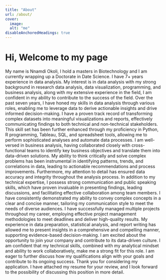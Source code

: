 ```yaml
---
title: "About"
url: /about/
cover:
  image: 
  alt: "me"
disableAnchoredHeadings: true
---
```


# Hi, Welcome to my page

My name is Nnamdi Okoli, I hold a masters in Biotechnology and I am currently wrapping up a Doctorate in Date Science. I have 7+ years experience in data analysis. My interest is in data analysis with my strong background in research data analysis, data visualization, programming, and business analysis, along with my extensive experience in the field, I am confident in my ability to contribute to the success of the field.
Over the past seven years, I have honed my skills in data analysis through various roles, enabling me to leverage data to derive actionable insights and drive informed decision-making. I have a proven track record of transforming complex datasets into meaningful visualizations and reports, effectively communicating findings to both technical and non-technical stakeholders. This skill set has been further enhanced through my proficiency in Python, R programming, Tableau, SQL, and spreadsheet tools, allowing me to perform sophisticated analyses and automate data processes.
I am well-versed in business analysis, having collaborated closely with cross-functional teams to identify key business objectives and translate them into data-driven solutions. My ability to think critically and solve complex problems has been instrumental in identifying patterns, trends, and correlations in data, leading to actionable recommendations and process improvements. Furthermore, my attention to detail has ensured data accuracy and integrity throughout the analysis process.
In addition to my technical expertise, I possess strong communication and public speaking skills, which have proven invaluable in presenting findings, leading discussions, and facilitating effective collaboration among team members. I have consistently demonstrated my ability to convey complex concepts in a clear and concise manner, tailoring my communication style to meet the needs of diverse audiences.
I have successfully managed multiple projects throughout my career, employing effective project management methodologies to meet deadlines and deliver high-quality results. My experience in data preparation, statistical analysis, and report writing has allowed me to present insights in a comprehensive and compelling manner, supporting evidence-based decision-making.
I am excited about the opportunity to join your company and contribute to its data-driven culture. I am confident that my technical skills, combined with my analytical mindset and ability to work collaboratively, make me a strong fit for this role. I am eager to further discuss how my qualifications align with your goals and contribute to its ongoing success.
Thank you for considering my application. I have attached my resume for your review, and I look forward to the possibility of discussing this position in more detail.

